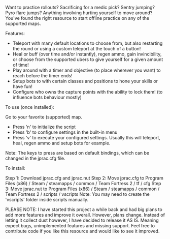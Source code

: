 Want to practice rollouts? Sacrificing for a medic pick? Sentry jumping? Pyro flare jumps? Anything involving hurting yourself to move around? 
You've found the right resource to start offline practice on any of the supported maps.

Features:
- Teleport with many default locations to choose from, but also restarting the round or using a custom teleport at the touch of a button!
- Heal or buff (over time and/or instantly), regen ammo, gain invincibility, or choose from the supported ubers to give yourself for a given amount of time!
- Play around with a timer and objective (to place wherever you want) to reach before the timer ends!
- Setup bots to with certain classes and positions to hone your skills or have fun!
- Configure who owns the capture points with the ability to lock them! (to influence bots behaviour mostly)

To use (once installed):

Go to your favorite (supported) map.
- Press 'n' to initialize the script
- Press 'b' to configure settings in the built-in menu
- Press 'v' to execute your configured settings. Usually this will teleport, heal, regen ammo and setup bots for example.

Note: The keys to press are based on default bindings, which can be changed in the jprac.cfg file.

To install:

Step 1: Download jprac.cfg and jprac.nut
Step 2: Move jprac.cfg to Program Files (x86) / Steam / steamapps / common / Team Fortress 2 / tf / cfg
Step 3: Move jprac.nut to Program Files (x86) / Steam / steamapps / common / Team Fortress 2 / scripts / vscripts
    Note: You may need to create the 'vscripts' folder inside scripts manually.


PLEASE NOTE:  I have started this project a while back and had big plans to add more features and improve it overall. However, plans change. Instead of letting it collect dust however, I have decided to release it AS IS. Meaning expect bugs, unimplemented features and missing support. Feel free to contribute code if you like this resource and would like to see it improved.

